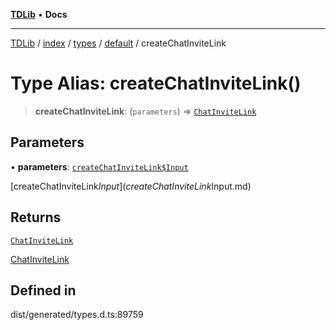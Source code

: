 [**TDLib**](../../../../../../README.md) • **Docs**

***

[TDLib](../../../../../../modules.md) / [index](../../../../../README.md) / [types](../../../README.md) / [default](../README.md) / createChatInviteLink

# Type Alias: createChatInviteLink()

> **createChatInviteLink**: (`parameters`) => [`ChatInviteLink`](ChatInviteLink.md)

## Parameters

• **parameters**: [`createChatInviteLink$Input`](createChatInviteLink$Input.md)

[createChatInviteLink$Input](createChatInviteLink$Input.md)

## Returns

[`ChatInviteLink`](ChatInviteLink.md)

[ChatInviteLink](ChatInviteLink.md)

## Defined in

dist/generated/types.d.ts:89759
